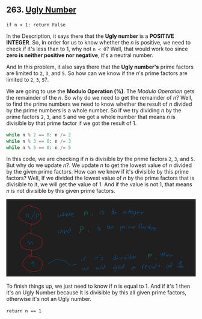 ## 263. [Ugly Number](https://leetcode.com/problems/ugly-number/)

`if n < 1: return False`

In the Description, it says there that the **Ugly number** is a **POSITIVE INTEGER**. So, In order for us to know whether the *n* is positive, we need to check if it's less than to 1, why not `n < 0`? Well, that would work too since **zero is neither positive nor negative**, it's a neutral number.

And In this problem, it also says there that the **Ugly number's** prime factors are limited to `2`, `3`, and `5`. So how can we know if the *n*'s prime factors are limited to `2`, `3`, `5`?.

We are going to use the **Modulo Operation (%)**. The *Modulo Operation* gets the remainder of the *n*. So why do we need to get the remainder of *n*? Well, to find the prime numbers we need to know whether the result of *n* divided by the prime numbers is a whole number. So if we try dividing *n* by the prime factors `2`, `3`, and `5` and we got a whole number that means *n* is divisible by that prime factor if we got the result of 1.

```python
while n % 2 == 0: n /= 2
while n % 3 == 0: n /= 3
while n % 5 == 0: n /= 5
```

In this code, we are checking if *n* is divisible by the prime factors `2`, `3`, and `5`. But why do we update *n*?. We update *n* to get the lowest value of *n* divided by the given prime factors. How can we know if it's divisible by this prime factors? Well, If we divided the lowest value of *n* by the prime factors that is divisible to it, we will get the value of 1. And if the value is not 1, that means *n* is not divisible by this given prime factors.

![263uglynumber](img/263uglynumber.PNG)

To finish things up, we just need to know if *n* is equal to 1. And if it's 1 then it's an Ugly Number because It is divisible by this all given prime factors, otherwise it's not an Ugly number.

`return n == 1`



